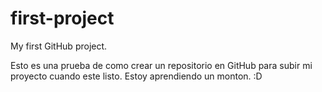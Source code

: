 # first-project
My first GitHub project.

Esto es una prueba de como crear un repositorio en GitHub para subir mi proyecto cuando este listo. Estoy aprendiendo un monton. :D
